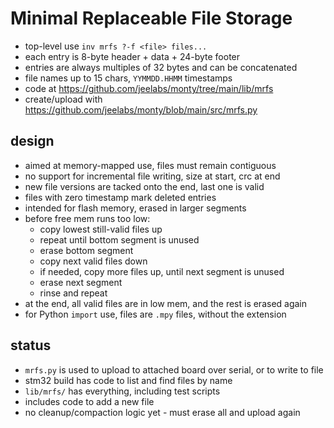 # Minimal Replaceable File Storage

* top-level use `inv mrfs ?-f <file> files...`
* each entry is 8-byte header + data + 24-byte footer
* entries are always multiples of 32 bytes and can be concatenated
* file names up to 15 chars, `YYMMDD.HHMM` timestamps
* code at <https://github.com/jeelabs/monty/tree/main/lib/mrfs>
* create/upload with <https://github.com/jeelabs/monty/blob/main/src/mrfs.py>

## design
* aimed at memory-mapped use, files must remain contiguous
* no support for incremental file writing, size at start, crc at end
* new file versions are tacked onto the end, last one is valid
* files with zero timestamp mark deleted entries
* intended for flash memory, erased in larger segments
* before free mem runs too low:
	* copy lowest still-valid files up
	* repeat until bottom segment is unused
	* erase bottom segment
	* copy next valid files down
	* if needed, copy more files up, until next segment is unused
	* erase next segment
	* rinse and repeat
* at the end, all valid files are in low mem, and the rest is erased again
* for Python `import` use, files are `.mpy` files, without the extension

## status
* `mrfs.py` is used to upload to attached board over serial, or to write to file
* stm32 build has code to list and find files by name
* `lib/mrfs/` has everything, including test scripts
* includes code to add a new file
* no cleanup/compaction logic yet - must erase all and upload again